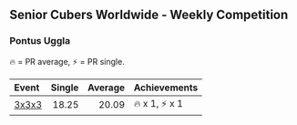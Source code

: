 ## Senior Cubers Worldwide - Weekly Competition
### Pontus Uggla

🔥 = PR average, ⚡ = PR single.

| Event | Single | Average | Achievements|
| :-- | --: | --: | :-- |
| [3x3x3](pontus_uggla/333.md) | 18.25 | 20.09 | <span style="white-space: nowrap">🔥 x 1</span>, <span style="white-space: nowrap">⚡ x 1</span> |

<!-- Global site tag (gtag.js) - Google Analytics -->
<script async src="https://www.googletagmanager.com/gtag/js?id=UA-86348435-3"></script>
<script>window.dataLayer = window.dataLayer || []; function gtag() {dataLayer.push(arguments);} gtag('js', new Date()); gtag('config', 'UA-86348435-3');</script>
